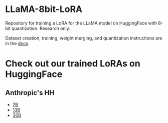 # LLaMA-8bit-LoRA
Repository for training a LoRA for the LLaMA model on HuggingFace with 8-bit quantization. Research only.

Dataset creation, training, weight merging, and quantization instructions are in the [docs](docs/).

# Check out our trained LoRAs on HuggingFace
## Anthropic's HH
- [7B](https://huggingface.co/serpdotai/llama-hh-lora-7B)
- [13B](https://huggingface.co/serpdotai/llama-hh-lora-13B)
- [30B](https://huggingface.co/serpdotai/llama-hh-lora-30B)